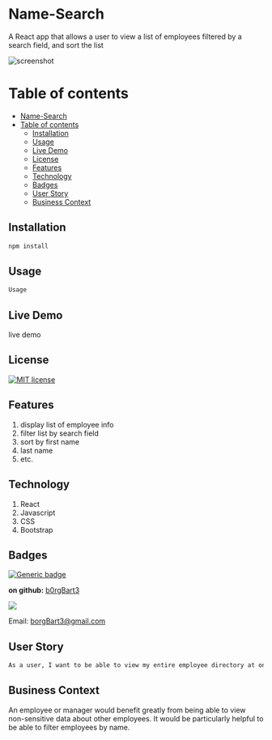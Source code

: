 # Name-Search
A React app that allows a user to view a list of employees filtered by a search field, and sort the list

![screenshot](screenshot)
# Table of contents
- [Name-Search](#name-search)
- [Table of contents](#table-of-contents)
  - [Installation](#installation)
  - [Usage](#usage)
  - [Live Demo](#live-demo)
  - [License](#license)
  - [Features](#features)
  - [Technology](#technology)
  - [Badges](#badges)
  - [User Story](#user-story)
  - [Business Context](#business-context)
<a name="Installation"></a>
## Installation
```sh
npm install
```
<a name="Usage"></a>
## Usage
```sh
Usage
```
<a name="Live_Demo"></a>
## Live Demo
live demo
<a name='License'></a>
## License
[![MIT license](https://img.shields.io/badge/License-MIT-blue.svg)](https://lbesson.mit-license.org/)
<a name="Features"></a>
## Features
1. display list of employee info
2.  filter list by search field
3.  sort by first name
4.  last name
5.  etc.
<a name="Technology"></a>
## Technology
1. React
2.  Javascript
3.  CSS
4.  Bootstrap
<a name="Badges"></a>
## Badges
 [![Generic badge](https://img.shields.io/badge/made_with-React-<COLOR>.svg)](https://shields.io/)

**on github:** <a href='github.com/b0rgBart3'>b0rgBart3</a>

[![](https://github.com/b0rgBart3.png?size=90)](https://github.com/remarkablemark)

Email: borgBart3@gmail.com
<a name="User_Story"></a>
## User Story
```sh
As a user, I want to be able to view my entire employee directory at once so that I have quick access to their information.
```
<a name="Business_Context"></a>
## Business Context
An employee or manager would benefit greatly from being able to view non-sensitive data about other employees. It would be particularly helpful to be able to filter employees by name.
